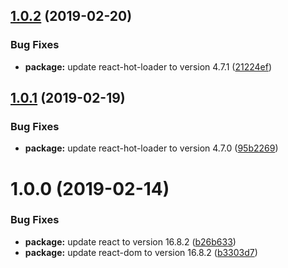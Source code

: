 ## [1.0.2](https://github.com/mg901/react-redux-boilerplate/compare/v1.0.1...v1.0.2) (2019-02-20)


### Bug Fixes

* **package:** update react-hot-loader to version 4.7.1 ([21224ef](https://github.com/mg901/react-redux-boilerplate/commit/21224ef))

## [1.0.1](https://github.com/mg901/react-redux-boilerplate/compare/v1.0.0...v1.0.1) (2019-02-19)


### Bug Fixes

* **package:** update react-hot-loader to version 4.7.0 ([95b2269](https://github.com/mg901/react-redux-boilerplate/commit/95b2269))

# 1.0.0 (2019-02-14)


### Bug Fixes

* **package:** update react to version 16.8.2 ([b26b633](https://github.com/mg901/react-redux-boilerplate/commit/b26b633))
* **package:** update react-dom to version 16.8.2 ([b3303d7](https://github.com/mg901/react-redux-boilerplate/commit/b3303d7))
